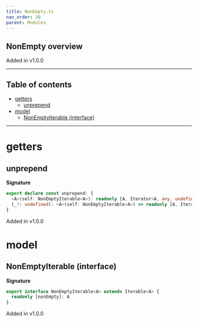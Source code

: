 ```yaml
---
title: NonEmpty.ts
nav_order: 30
parent: Modules
---
```


## NonEmpty overview

Added in v1.0.0

---

<h2 class="text-delta">Table of contents</h2>

- [getters](#getters)
  - [unprepend](#unprepend)
- [model](#model)
  - [NonEmptyIterable (interface)](#nonemptyiterable-interface)

---

# getters

## unprepend

**Signature**

```ts
export declare const unprepend: {
  <A>(self: NonEmptyIterable<A>): readonly [A, Iterator<A, any, undefined>]
  (_?: undefined): <A>(self: NonEmptyIterable<A>) => readonly [A, Iterator<A, any, undefined>]
}
```

Added in v1.0.0

# model

## NonEmptyIterable (interface)

**Signature**

```ts
export interface NonEmptyIterable<A> extends Iterable<A> {
  readonly [nonEmpty]: A
}
```

Added in v1.0.0
